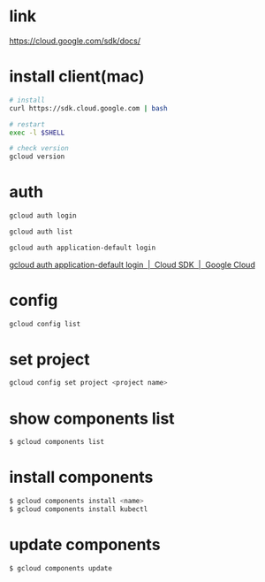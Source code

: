 # link
https://cloud.google.com/sdk/docs/

# install client(mac)
```bash
# install
curl https://sdk.cloud.google.com | bash

# restart
exec -l $SHELL

# check version
gcloud version
```

# auth
```bash
gcloud auth login

gcloud auth list

gcloud auth application-default login
```

[gcloud auth application-default login  |  Cloud SDK  |  Google Cloud](https://cloud.google.com/sdk/gcloud/reference/auth/application-default/login)


# config
```bash
gcloud config list
```

# set project
```bash
gcloud config set project <project name>
```

# show components list
```bash
$ gcloud components list
```

# install components
```bash
$ gcloud components install <name>
$ gcloud components install kubectl
```

# update components
```bash
$ gcloud components update

```

